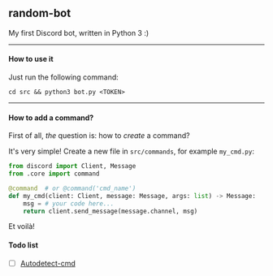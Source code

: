 ## random-bot
My first Discord bot, written in Python 3 :)

---

#### How to use it
Just run the following command:

`cd src && python3 bot.py <TOKEN>`

---

#### How to add a command?
First of all, *the* question is: how to *create* a command?

It's very simple! Create a new file in `src/commands`, for example `my_cmd.py`:
```py
from discord import Client, Message
from .core import command

@command  # or @command('cmd_name')
def my_cmd(client: Client, message: Message, args: list) -> Message:
    msg = # your code here...
    return client.send_message(message.channel, msg)
```
Et voilà!


#### Todo list
- [ ] [Autodetect-cmd](https://github.com/vpenando/random-bot/wiki/Autodetect-cmd)
